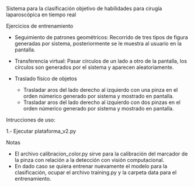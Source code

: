 Sistema para la clasificación objetivo de habilidades para cirugía laparoscópica en tiempo real

Ejercicios de entrenamiento

* Seguimiento de patrones geométricos: Recorrido de tres tipos de figura generadas por sistema, posteriormente se le muestra al usuario en la pantalla.

* Transferencia virtual: Pasar círculos de un lado a otro de la pantalla, los círculos son generados por el sistema y aparecen aleatoriamente.

* Traslado físico de objetos
	* Trasladar aros del lado derecho al izquierdo con una pinza en el orden númerico generado por sistema y mostrado en pantalla.
	* Trasladar aros del lado derecho al izquierdo con dos pinzas en el orden númerico generado por sistema y mostrado en pantalla.
		
		
Intrucciones de uso:

1.- Ejecutar plataforma_v2.py

Notas

- El archivo calibracion_color.py sirve para la calibración del marcador de la pinza con relación a la detección con visión computacional.
- En dado caso se quiera entrenar nuevamente el modelo para la clasificación, ocupar el archivo training.py y la carpeta data para el entrenamiento.

